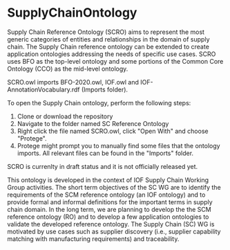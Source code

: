 # SupplyChainOntology
Supply Chain Reference Ontology (SCRO) aims to represent the most generic categories of entities and relationships in the domain of supply chain. The Supply Chain reference ontology can be extended to create application ontologies addressing the needs of specific use cases. SCRO uses BFO as the top-level ontology and some portions of the Common Core Ontology (CCO) as the mid-level ontology. 

SCRO.owl imports BFO-2020.owl, IOF.owl and IOF-AnnotationVocabulary.rdf (Imports folder). 

To open the Supply Chain ontology, perform the following steps:

1. Clone or download the repository
2. Navigate to the folder named SC Reference Ontology 
3. Right click the file named SCRO.owl, click "Open With" and choose "Protege".
4. Protege might prompt you to manually find some files that the ontology imports. All relevant files can be found in the "Imports" folder.

SCRO is currenlty in draft status and it is not officially released yet.

This ontology is developed in the context of IOF Supply Chain Working Group activities. The short term objectives of the SC WG are to identify the requirements of the SCM reference ontology (an IOF ontology) and to provide formal and informal definitions for the important terms in supply chain domain. In the long term, we are planning  to develop the the SCM reference ontology (RO) and to develop a few application ontologies to validate the developed reference ontology. The Supply Chain (SC) WG is motivated by use cases such as supplier discovery (i.e., supplier capability matching with manufacturing requirements) and  traceability.
